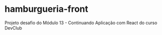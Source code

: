 
# hamburgueria-front
Projeto desafio do Módulo 13 - Continuando Aplicação com React do curso DevClub
